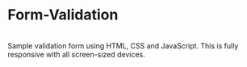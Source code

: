 # Form-Validation
<br>
Sample validation form using HTML, CSS and JavaScript. This is fully responsive with all screen-sized devices.
